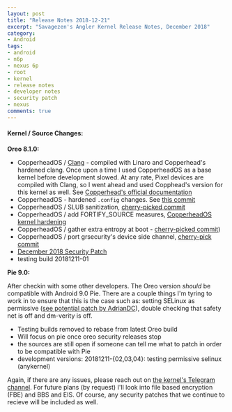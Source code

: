 ```yaml
---
layout: post
title: "Release Notes 2018-12-21" 
excerpt: "Savagezen's Angler Kernel Release Notes, December 2018"
category:
- Android
tags:
- android
- n6p
- nexus 6p
- root
- kernel
- release notes
- developer notes
- security patch
- nexus
comments: true
---
```


#### Kernel / Source Changes:

**Oreo 8.1.0:**

- CopperheadOS / [Clang](https://github.com/CopperheadOS/platform_prebuilts_clang_host_linux-x86) - compiled with Linaro and Copperhead's hardened clang.  Once upon a time I used CopperheadOS as a base kernel before development slowed.  At any rate, Pixel devices are compiled with Clang, so I went ahead and used Copphead's version for this kernel as well.  See [Copperhead's official documentation](https://copperhead.co/android/docs/technical_overview#compiler-hardening)
- CopperheadOS - hardened ```.config``` changes.  See [this commit](https://github.com/CopperheadOS/kernel_huawei_angler/commit/ed07138b5295e1caad9b2f3240aadfe08132327e)
- CopperheadOS / SLUB sanitization, [cherry-picked commit](https://github.com/CopperheadOS/kernel_huawei_angler/commit/d7d6ff18583bd8c74017a283adfb8994a3cc4432)
- CopperheadOS / add FORTIFY_SOURCE measures, [CopperheadOS kernel hardening](https://copperhead.co/android/docs/technical_overview#kernel-hardening)
- CopperheadOS / gather extra entropy at boot - [cherry-picked commit](0ccf3172e7409062340d14d9821caf7709501046))
- CopperheadOS / port grsecurity's device side channel, [cherry-pick commit](https://github.com/CopperheadOS/kernel_huawei_angler/commit/1714e7fc9a2abe2e9a76fc1dd28abd1b2a4246da)
- [December 2018 Security Patch](https://android.googlesource.com/kernel/msm/+/android-8.1.0_r0.121)
- testing build 20181211-01

**Pie 9.0:**

After checkin with some other developers.  The Oreo version *should* be compatible with Android 9.0 Pie.  There are a couple things I'm tyring to work in to ensure that this is the case such as:  setting SELinux as permissive ([see potential patch by AdrianDC](https://github.com/AdrianDC/kernel_permissive_patcher/blob/master/kernel_permissive_patcher/kernel_permissive.sh)), double checking that safety net is off and dm-verity is off.

- Testing builds removed to rebase from latest Oreo build
- Will focus on pie once oreo security releases stop
- the sources are still open if someone can tell me what to patch in order to be compatible with Pie
- development versions:  20181211-{02,03,04}:  testing permissive selinux (anykernel)

Again, if there are any issues, please reach out on [the kernel's Telegram channel](https://telegram.me/sz_kernel_angler).  For future plans (by request) I'll look into file based encryption (FBE) and BBS and EIS.  Of course, any security patches that we continue to recieve will be included as well.